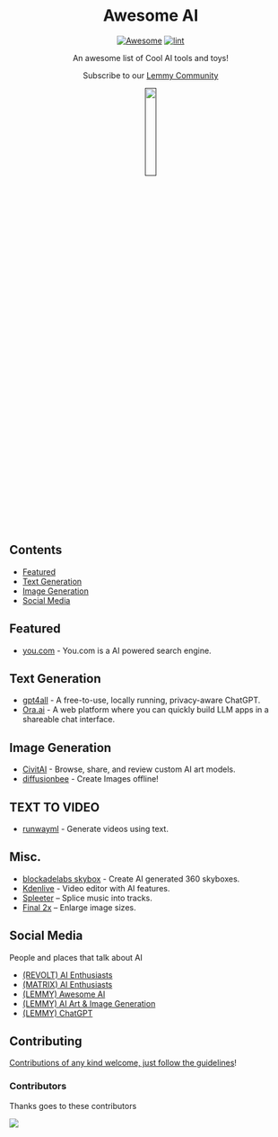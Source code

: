 <div align="center">

<!-- title -->

<!--lint ignore no-dead-urls-->

# Awesome AI 
[![Awesome](https://awesome.re/badge.svg)](https://awesome.re) [![lint](https://github.com/BrandgrandRealMe/awesome-AI/actions/workflows/lint.yaml/badge.svg)](https://github.com/BrandgrandRealMe/awesome-AI/actions/workflows/lint.yaml)

<!-- subtitle -->

An awesome list of Cool AI tools and toys!

Subscribe to our [Lemmy Community](https://lemmy.world/c/awesomeai)

<!-- image -->

<a href="" target="_blank" rel="noopener noreferrer">
  <img width="20%" src="https://i.ibb.co/mRyjN9F/AIlogo.png" />
</a>

<!-- description -->


</div>

<!-- TOC -->

## Contents

- [Featured](#featured)
- [Text Generation](#text-generation)
- [Image Generation](#image-generation)
- [Social Media](#social-media)


<!-- CONTENT -->

## Featured

- [you.com](https://you.com) - You.com is a AI powered search engine.

## Text Generation
- [gpt4all](https://gpt4all.io/index.html) - A free-to-use, locally running, privacy-aware ChatGPT.
- [Ora.ai](https://ora.ai) - A web platform where you can quickly build LLM apps in a shareable chat interface.
## Image Generation
- [CivitAI](https://civitai.com/) - Browse, share, and review custom AI art models.
- [diffusionbee](https://diffusionbee.com/) - Create Images offline!
## TEXT TO VIDEO 
- [runwayml](https://runwayml.com/) - Generate videos using text. 

## Misc.
- [blockadelabs skybox](https://skybox.blockadelabs.com) - Create AI generated 360 skyboxes.
- [Kdenlive](https://kdenlive.org/en/) - Video editor with AI features.
- [Spleeter](https://github.com/Deezer/spleeter) – Splice music into tracks.
- [Final 2x](https://github.com/Tohrusky/Final2x) – Enlarge image sizes.

<!-- END CONTENT -->

## Social Media
People and places that talk about AI
<!-- list people worth following on social sites (Twitter, LinkedIn, GitHub, YouTube etc.) -->
- [(REVOLT) AI Enthusiasts](https://rvlt.gg/Nf3Fm1q9) 
- [(MATRIX) AI Enthusiasts](https://matrix.to/#/#ai-enthusiasts:matrix.calitabby.com)
- [(LEMMY) Awesome AI](https://lemmy.world/c/awesomeai)
- [(LEMMY) AI Art & Image Generation](https://lemmy.world/c/ai_art)
- [(LEMMY) ChatGPT](https://lemmy.world/c/chatgpt)


## Contributing

[Contributions of any kind welcome, just follow the guidelines](contributing.md)!

### Contributors

Thanks goes to these contributors

<a href="https://github.com/BrandgrandRealMe/awesome-AI/graphs/contributors">
  <img src="https://contrib.rocks/image?repo=BrandgrandRealMe/awesome-AI" />
</a>
